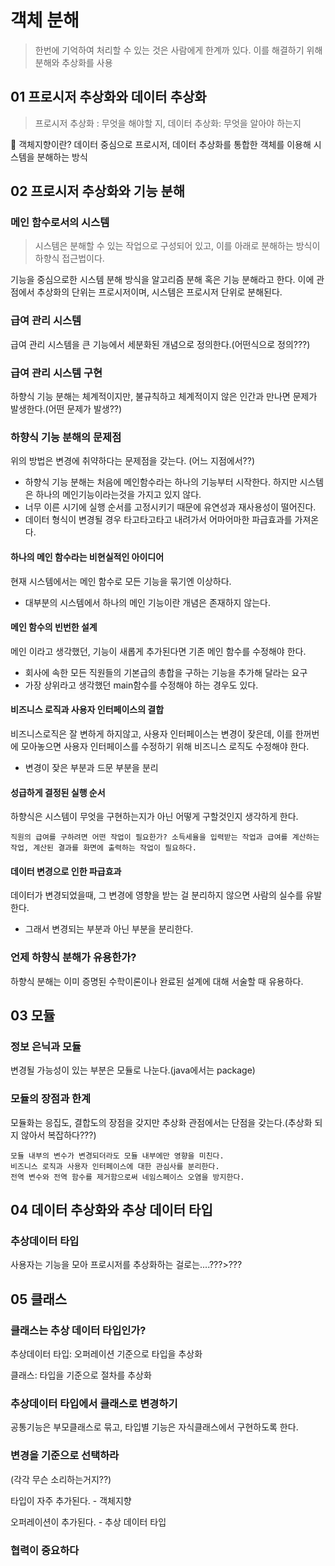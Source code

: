 # 객체 분해

> 한번에 기억하여 처리할 수 있는 것은 사람에게 한계까 있다. 이를 해결하기 위해 분해와 추상화를 사용



## 01 프로시저 추상화와 데이터 추상화

> 프로시저 추상화 : 무엇을 해야할 지, 데이터 추상화: 무엇을 알아야 하는지

:pushpin: ​객체지향이란? 데이터 중심으로 프로시저, 데이터 추상화를 통합한 객체를 이용해 시스템을 분해하는 방식



## 02 프로시저 추상화와 기능 분해



### 메인 함수로서의 시스템

> 시스템은 분해할 수 있는 작업으로 구성되어 있고, 이를 아래로 분해하는 방식이 하향식 접근법이다.

기능을 중심으로한 시스템 분해 방식을 알고리즘 분해 혹은 기능 분해라고 한다. 이에 관점에서 추상화의 단위는 프로시저이며, 시스템은 프로시저 단위로 분해된다.



### 급여 관리 시스템

급여 관리 시스템을 큰 기능에서 세분화된 개념으로 정의한다.(어떤식으로 정의???)



### 급여 관리 시스템 구현

하향식 기능 분해는 체계적이지만, 불규칙하고 체계적이지 않은 인간과 만나면 문제가 발생한다.(어떤 문제가 발생??)



### 하향식 기능 분해의 문제점 

위의 방법은 변경에 취약하다는 문제점을 갖는다. (어느 지점에서??)

- 하향식 기능 분해는 처음에 메인함수라는 하나의 기능부터 시작한다. 하지만 시스템은 하나의 메인기능이라는것을 가지고 있지 않다. 
- 너무 이른 시기에 실행 순서를 고정시키기 때문에 유연성과 재사용성이 떨어진다.
- 데이터 형식이 변경될 경우 타고타고타고 내려가서 어마어마한 파급효과를 가져온다.





#### 하나의 메인 함수라는 비현실적인 아이디어

현재 시스템에서는 메인 함수로 모든 기능을 묶기엔 이상하다.

- 대부분의 시스템에서 하나의 메인 기능이란 개념은 존재하지 않는다.



#### 메인 함수의 빈번한 설계

메인 이라고 생각했던, 기능이 새롭게 추가된다면 기존 메인 함수를 수정해야 한다.

- 회사에 속한 모든 직원들의 기본급의 총합을 구하는 기능을 추가해 달라는 요구
- 가장 상위라고 생각했던 main함수를 수정해야 하는 경우도 있다.



#### 비즈니스 로직과 사용자 인터페이스의 결합

비즈니스로직은 잘 변하게 하지않고, 사용자 인터페이스는 변경이 잦은데, 이를 한꺼번에 모아놓으면 사용자 인터페이스를 수정하기 위해 비즈니스 로직도 수정해야 한다.

- 변경이 잦은 부분과 드문 부분을 분리



#### 성급하게 결정된 실행 순서

하향식은 시스템이 무엇을 구현하는지가 아닌 어떻게 구할것인지 생각하게 한다.

```
직원의 급여를 구하려면 어떤 작업이 필요한가? 소득세율을 입력받는 작업과 급여를 계산하는 작업, 계산된 결과를 화면에 출력하는 작업이 필요하다.
```



#### 데이터 변경으로 인한 파급효과

데이터가 변경되었을때, 그 변경에 영향을 받는 걸 분리하지 않으면 사람의 실수를 유발한다.

- 그래서 변경되는 부분과 아닌 부분을 분리한다.



### 언제 하향식 분해가 유용한가?

하향식 분해는 이미 증명된 수학이론이나 완료된 설계에 대해 서술할 때 유용하다.



## 03 모듈

### 정보 은닉과 모듈

변경될 가능성이 있는 부분은 모듈로 나눈다.(java에서는 package)



### 모듈의 장점과 한계

모듈화는 응집도, 결합도의 장점을 갖지만 추상화 관점에서는 단점을 갖는다.(추상화 되지 않아서 복잡하다???)

```
모듈 내부의 변수가 변경되더라도 모듈 내부에만 영향을 미친다.
비즈니스 로직과 사용자 인터페이스에 대한 관심사를 분리한다.
전역 변수와 전역 함수를 제거함으로써 네임스페이스 오염을 방지한다.
```



## 04 데이터 추상화와 추상 데이터 타입

### 추상데이터 타입

사용자는 기능을 모아 프로시저를 추상화하는 걸로는....???>???



## 05 클래스

### 클래스는 추상 데이터 타입인가?

추상데이터 타입: 오퍼레이션 기준으로 타입을 추상화

클래스: 타입을 기준으로 절차를 추상화



### 추상데이터 타입에서 클래스로 변경하기

공통기능은 부모클래스로 묶고, 타입별 기능은 자식클래스에서 구현하도록 한다.



### 변경을 기준으로 선택하라

(각각 무슨 소리하는거지??)

타입이 자주 추가된다. - 객체지향

오퍼레이션이 추가된다. - 추상 데이터 타입



### 협력이 중요하다

